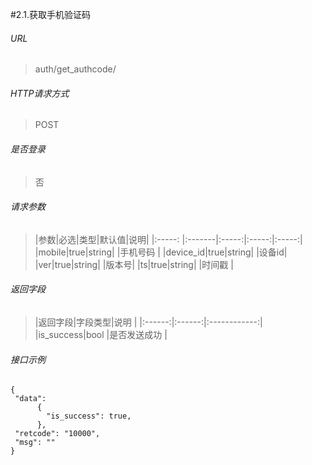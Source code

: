 #2.1.获取手机验证码

###### URL

> auth/get_authcode/

###### HTTP请求方式

> POST

###### 是否登录

> 否

###### 请求参数

>|参数|必选|类型|默认值|说明|
|:-----: |:-------|:-----:|:-----:|:-----:|
|mobile|true|string| |手机号码 |
|device_id|true|string| |设备id|
|ver|true|string| |版本号|
|ts|true|string| |时间戳 |




###### 返回字段

>|返回字段|字段类型|说明 |
|:------:|:------:|:------------:|
|is_success|bool |是否发送成功 |


###### 接口示例

```
{
 "data":
      { 
        "is_success": true,
      },
 "retcode": "10000",
 "msg": ""
}
```




